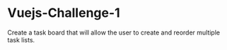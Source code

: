# Vuejs-Challenge-1
Create a task board that will allow the user to create and reorder multiple task lists.
